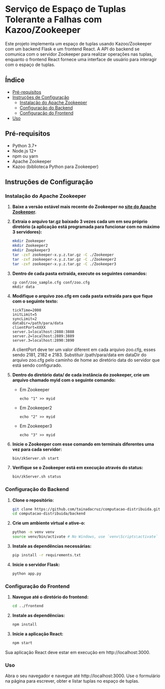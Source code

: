 # Serviço de Espaço de Tuplas Tolerante a Falhas com Kazoo/Zookeeper

Este projeto implementa um espaço de tuplas usando Kazoo/Zookeeper com um backend Flask e um frontend React. A API do backend se comunica com o servidor Zookeeper para realizar operações nas tuplas, enquanto o frontend React fornece uma interface de usuário para interagir com o espaço de tuplas.

## Índice

- [Pré-requisitos](#pré-requisitos)
- [Instruções de Configuração](#instruções-de-configuração)
  - [Instalação do Apache Zookeeper](#instação-do-apache-zookeeper)
  - [Configuração do Backend](#configuração-do-backend)
  - [Configuração do Frontend](#configuração-do-frontend)
- [Uso](#uso)

## Pré-requisitos

- Python 3.7+
- Node.js 12+
- npm ou yarn
- Apache Zookeeper
- Kazoo (biblioteca Python para Zookeeper)

## Instruções de Configuração

### Instalação do Apache Zookeeper

1. **Baixe a versão estável mais recente do Zookeeper no [site do Apache Zookeeper](https://zookeeper.apache.org/releases.html).**


2. **Extraia o arquivo tar.gz baixado 3 vezes cada um em seu próprio diretório (a aplicação está programada para funcionar com no máximo 3 servidores):**

    ```sh
    mkdir Zookeeper
    mkdir Zookeeper2
    mkdir Zoopkeeper3
    tar -zxf zookeeper-x.y.z.tar.gz -C ./Zookeeper
    tar -zxf zookeeper-x.y.z.tar.gz -C ./Zookeeper2
    tar -zxf zookeeper-x.y.z.tar.gz -C ./Zookeeper3
    ```

3. **Dentro de cada pasta extraída, execute os seguintes comandos:**

    ```
    cp conf/zoo_sample.cfg conf/zoo.cfg
    mkdir data
    ``` 
   
4. **Modifique o arquivo zoo.cfg em cada pasta extraída para que fique com o seguinte texto:**
     
    ```
    tickTime=2000
    initLimit=5
    syncLimit=2
    dataDir=/path/para/data
    clientPort=XXXX
    server.1=localhost:2888:3888
    server.2=localhost:2889:3889
    server.3=localhost:2890:3890
    ```

    A clientPort deve ter um valor diferent em cada arquivo zoo.cfg, esses sendo 2181, 2182 e 2183.
    Substituir /path/para/data em dataDir do arquivo zoo.cfg pelo caminho de home ao diretório data do servidor que está sendo configurado.
   
6. **Dentro do diretório data/ de cada instância do zookeeper, crie um arquivo chamado myid com o seguinte comando:**
   
   - Em Zookeeper  
     ```
     echo "1" >> myid
     ```
   - Em Zookeeper2
     ```
     echo "2" >> myid
     ```
   - Em Zookeeper3
     ```
     echo "3" >> myid
     ```

7. **Inicie o Zookeeper com esse comando em terminais diferentes uma vez para cada servidor:**

     ```sh
     bin/zkServer.sh start
     ```

8. **Verifique se o Zookeeper está em execução através do status:**

     ```sh
     bin/zkServer.sh status
     ```

### Configuração do Backend

1. **Clone o repositório:**

   ```sh
   git clone https://github.com/tainadacruz/computacao-distribuida.git
   cd computacao-distribuida/backend
   ```


2. **Crie um ambiente virtual e ative-o:**

   ```sh
   python -m venv venv
   source venv/bin/activate # No Windows, use `venv\Scripts\activate`
   ```

3. **Instale as dependências necessárias:**

   ```sh
   pip install -r requirements.txt
   ```

4. **Inicie o servidor Flask:**

   ```sh
   python app.py
   ```

### Configuração do Frontend

1. **Navegue até o diretório do frontend:**

   ```sh
   cd ../frontend
   ```

2. **Instale as dependências:**

   ```sh
   npm install
   ```

3. **Inicie a aplicação React:**

   ```sh
   npm start
   ```

Sua aplicação React deve estar em execução em http://localhost:3000.

### Uso

Abra o seu navegador e navegue até http://localhost:3000. 
Use o formulário na página para escrever, obter e listar tuplas no espaço de tuplas.

